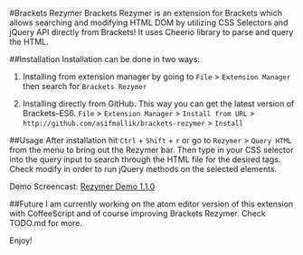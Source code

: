 #Brackets Rezymer
Brackets Rezymer is an extension for Brackets which allows searching and modifying HTML DOM by utilizing CSS Selectors and jQuery API directly from Brackets! It uses Cheerio library to parse and query the HTML.

##Installation
Installation can be done in two ways:

1) Installing from extension manager by going to `File` > `Extension Manager` then search for `Brackets Rezymer`

2) Installing directly from GitHub. This way you can get the latest version of Brackets-ES6.
`File` > `Extension Manager` > `Install from URL` > `http://github.com/asifmallik/brackets-rezymer` > `Install`

##Usage
After installation hit `Ctrl` + `Shift` + `r` or go to `Rezymer` > `Query HTML` from the menu to bring out the Rezymer bar. Then type in your CSS selector into the query input to search through the HTML file for the desired tags. Check modify in order to run jQuery methods on the selected elements.

Demo Screencast: [Rezymer Demo 1.1.0](https://www.youtube.com/watch?v=zwiu-Yz8LDQ)

##Future
I am currently working on the atom editor version of this extension with CoffeeScript and of course improving Brackets Rezymer. Check TODO.md for more.

Enjoy!
